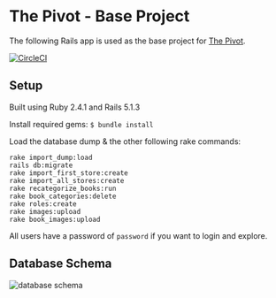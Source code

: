 # The Pivot - Base Project

The following Rails app is used as the base project for [The Pivot](http://backend.turing.io/module3/projects/the_pivot).

[![CircleCI](https://circleci.com/gh/tylermarshal/le_pivot.svg?style=svg)](https://circleci.com/gh/tylermarshal/le_pivot)

## Setup

Built using Ruby 2.4.1 and Rails 5.1.3

Install required gems:
`$ bundle install`

Load the database dump & the other following rake commands:
```
rake import_dump:load
rails db:migrate
rake import_first_store:create
rake import_all_stores:create
rake recategorize_books:run
rake book_categories:delete
rake roles:create
rake images:upload
rake book_images:upload
```

All users have a password of `password` if you want to login and explore.

## Database Schema

![database schema](https://i.imgur.com/5lyGtdL.png)

